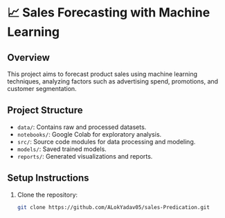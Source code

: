 # 📈 Sales Forecasting with Machine Learning

## Overview
This project aims to forecast product sales using machine learning techniques, analyzing factors such as advertising spend, promotions, and customer segmentation.

## Project Structure
- `data/`: Contains raw and processed datasets.
- `notebooks/`: Google Colab for exploratory analysis.
- `src/`: Source code modules for data processing and modeling.
- `models/`: Saved trained models.
- `reports/`: Generated visualizations and reports.

## Setup Instructions
1. Clone the repository:
   ```bash
   git clone https://github.com/ALokYadav05/sales-Predication.git
